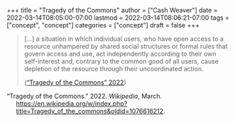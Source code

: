 +++
title = "Tragedy of the Commons"
author = ["Cash Weaver"]
date = 2022-03-14T08:05:00-07:00
lastmod = 2022-03-14T08:06:21-07:00
tags = ["concept", "concept"]
categories = ["concept"]
draft = false
+++

> [...] a situation in which individual users, who have open access to a resource unhampered by shared social structures or formal rules that govern access and use, act independently according to their own self-interest and, contrary to the common good of all users, cause depletion of the resource through their uncoordinated action.
>
> (<a href="#citeproc_bib_item_1">“Tragedy of the Commons” 2022</a>)

<style>.csl-entry{text-indent: -1.5em; margin-left: 1.5em;}</style><div class="csl-bib-body">
  <div class="csl-entry"><a id="citeproc_bib_item_1"></a>“Tragedy of the Commons.” 2022. <i>Wikipedia</i>, March. <a href="https://en.wikipedia.org/w/index.php?title=Tragedy_of_the_commons&oldid=1076616212">https://en.wikipedia.org/w/index.php?title=Tragedy_of_the_commons&#38;oldid=1076616212</a>.</div>
</div>
